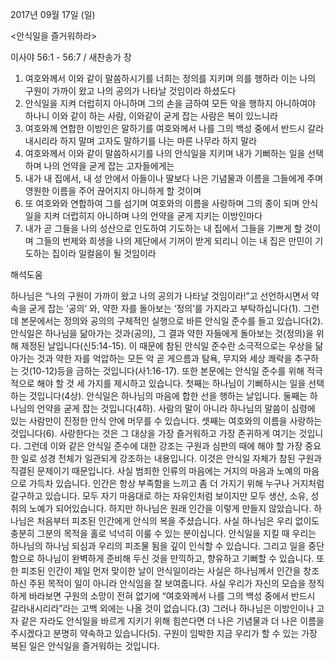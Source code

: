 2017년 09월 17일 (일)

<안식일을 즐거워하라>



이사야 56:1 - 56:7 / 새찬송가  장


1. 여호와께서 이와 같이 말씀하시기를 너희는 정의를 지키며 의를 행하라 이는 나의 구원이 가까이 왔고 나의 공의가 나타날 것임이라 하셨도다 
2. 안식일을 지켜 더럽히지 아니하며 그의 손을 금하여 모든 악을 행하지 아니하여야 하나니 이와 같이 하는 사람, 이와같이 굳게 잡는 사람은 복이 있느니라 
3. 여호와께 연합한 이방인은 말하기를 여호와께서 나를 그의 백성 중에서 반드시 갈라내시리라 하지 말며 고자도 말하기를 나는 마른 나무라 하지 말라 
4. 여호와께서 이와 같이 말씀하시기를 나의 안식일을 지키며 내가 기뻐하는 일을 선택하며 나의 언약을 굳게 잡는 고자들에게는 
5. 내가 내 집에서, 내 성 안에서 아들이나 딸보다 나은 기념물과 이름을 그들에게 주며 영원한 이름을 주어 끊어지지 아니하게 할 것이며 
6. 또 여호와와 연합하여 그를 섬기며 여호와의 이름을 사랑하며 그의 종이 되며 안식일을 지켜 더럽히지 아니하며 나의 언약을 굳게 지키는 이방인마다 
7. 내가 곧 그들을 나의 성산으로 인도하여 기도하는 내 집에서 그들을 기쁘게 할 것이며 그들의 번제와 희생을 나의 제단에서 기꺼이 받게 되리니 이는 내 집은 만민이 기도하는 집이라 일컬음이 될 것임이라

해석도움





하나님은 “나의 구원이 가까이 왔고 나의 공의가 나타날 것임이라!”고 선언하시면서 약속을 굳게 잡는 ‘공의’ 와, 약한 자를 돌아보는 ‘정의’를 가지라고 부탁하십니다(1). 그런데 본문에서는 정의와 공의의 구체적인 실행으로 바른 안식일 준수를 들고 있습니다(2). 
안식일은 하나님을 닮아가는 것과(공의), 그 결과 약한 자들에게 돌아보는 것(정의)을 위해 제정된 날입니다(신5:14-15). 이 때문에 참된 안식일 준수란 소극적으로는 우상을 닮아가는 것과 약한 자를 억압하는 모든 악 곧 게으름과 탐욕, 무지와 세상 쾌락을 추구하는 것(10-12)등을 금하는 것입니다(사1:16-17). 또한 본문에는 안식일 준수를 위해 적극적으로 해야 할 것 세 가지를 제시하고 있습니다. 
첫째는 하나님이 기뻐하시는 일을 선택하는 것입니다(4상). 안식일은 하나님의 마음에 합한 선을 행하는 날입니다. 둘째는 하나님의 언약을 굳게 잡는 것입니다(4하). 사람의 말이 아니라 하나님의 말씀이 심령에 있는 사람만이 진정한 안식 안에 머무를 수 있습니다. 셋째는 여호와의 이름을 사랑하는 것입니다(6). 사랑한다는 것은 그 대상을 가장 즐거워하고 가장 존귀하게 여기는 것입니다.       그런데 이와 같은 안식일 준수에 대한 강조는 구원과 심판의 때에 해야 할 가장 중요한 일로 성경 전체가 일관되게 강조하는 내용입니다. 이것은 안식일 자체가 참된 구원과 직결된 문제이기 때문입니다. 사실 범죄한 인류의 마음에는 거지의 마음과 노예의 마음으로 가득차 있습니다. 인간은 항상 부족함을 느끼고 좀 더 가지기 위해 누구나 거지처럼 갈구하고 있습니다. 모두 자기 마음대로 하는 자유인처럼 보이지만 모두 생산, 소유, 성취의 노예가 되어있습니다. 하지만 하나님은 원래 인간을 이렇게 만들지 않았습니다. 하나님은 처음부터 피조된 인간에게 안식의 복을 주셨습니다. 사실 하나님은 우리 없이도 충분히 그분의 목적을 홀로 넉넉히 이룰 수 있는 분이십니다. 안식일을 지킬 때 우리는 하나님의 하나님 되심과 우리의 피조물 됨을 깊이 인식할 수 있습니다. 그리고 일을 중단함으로 하나님이 완벽하게 준비해 두신 것을 만끽하고, 향유하고 기뻐할 수 있습니다. 또한 피조된 인간이 제일 먼저 맞이한 날이 안식일이라는 사실은 하나님께서 인간을 창조하신 주된 목적이 일이 아니라 안식임을 잘 보여줍니다. 사실 우리가 자신의 모습을 정직하게 바라보면 구원의 소망이 전혀 없기에 “여호와께서 나를 그의 백성 중에서 반드시 갈라내시리라”라는 고백 외에는 나올 것이 없습니다.(3) 그러나 하나님은 이방인이나 고자 같은 자라도 안식일을 바르게 지키기 위해 힘쓴다면 더 나은 기념물과 더 나은 이름을 주시겠다고 분명히 약속하고 있습니다(5). 구원이 임박한 지금 우리가 할 수 있는 가장 복된 일은 안식일을 즐거워하는 것입니다.